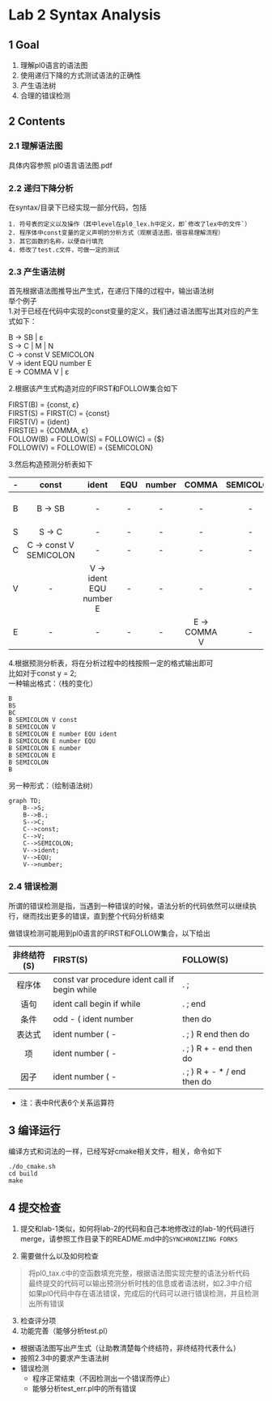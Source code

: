 ﻿# Lab 2 Syntax Analysis

## 1 Goal
1. 理解pl0语言的语法图
2. 使用递归下降的方式测试语法的正确性
3. 产生语法树
4. 合理的错误检测

## 2 Contents
### 2.1 理解语法图
具体内容参照 pl0语言语法图.pdf
### 2.2 递归下降分析
在syntax/目录下已经实现一部分代码，包括
```
1. 符号表的定义以及操作（其中level在pl0_lex.h中定义，即`修改了lex中的文件`）
2. 程序体中const变量的定义声明的分析方式（观察语法图，很容易理解流程）
3. 其它函数的名称，以便自行填充
4. 修改了test.c文件，可做一定的测试
```

### 2.3 产生语法树


首先根据语法图推导出产生式，在递归下降的过程中，输出语法树  
举个例子  
1.对于已经在代码中实现的const变量的定义，我们通过语法图写出其对应的产生式如下：  

B &rarr; SB | &epsilon;  
S &rarr; C | M | N  
C &rarr; const V SEMICOLON  
V &rarr; ident EQU number E  
E &rarr; COMMA V | &epsilon;  

2.根据该产生式构造对应的FIRST和FOLLOW集合如下  

FIRST(B) = {const, &epsilon;}  
FIRST(S) = FIRST(C) = {const}  
FIRST(V) = {ident}  
FIRST(E) = {COMMA, &epsilon;}  
FOLLOW(B) = FOLLOW(S) = FOLLOW(C) = {$}  
FOLLOW(V) = FOLLOW(E) = {SEMICOLON}  

3.然后构造预测分析表如下  

| - | const | ident | EQU | number | COMMA | SEMICOLON | $ |
| :---: | :---: | :---: | :---: | :---: | :---: | :---: | :---: |
| B | B &rarr; SB | - | - | - | - | - | B &rarr; &epsilon; |
| S | S &rarr; C | - | - | - | - | - | - |
| C | C &rarr; const V SEMICOLON | - | - | - | - | - | - |
| V | - | V &rarr; ident EQU number E | - | - | - | - | - |
| E | - | - | - | - | E &rarr; COMMA V | - | E &rarr; &epsilon; |  

4.根据预测分析表，将在分析过程中的栈按照一定的格式输出即可  
比如对于const y = 2;  
一种输出格式：（栈的变化）  

```
B
BS
BC
B SEMICOLON V const
B SEMICOLON V
B SEMICOLON E number EQU ident
B SEMICOLON E number EQU
B SEMICOLON E number
B SEMICOLON E
B SEMICOLON
B
```

另一种形式：（绘制语法树）  
```mermaid
graph TD;
	B-->S;
	B-->B.;
	S-->C;
	C-->const;
	C-->V;
	C-->SEMICOLON;
	V-->ident;
	V-->EQU;
	V-->number;
```

### 2.4 错误检测
所谓的错误检测是指，当遇到一种错误的时候，语法分析的代码依然可以继续执行，继而找出更多的错误，直到整个代码分析结束

做错误检测可能用到pl0语言的FIRST和FOLLOW集合，以下给出

| 非终结符(S) | FIRST(S) | FOLLOW(S) |
| :-----------: | :------ | :------------ |
| 程序体      | const var procedure ident call if begin while   | . ;  |
| 语句      | ident call begin if while  | . ; end        |
| 条件       | odd - ( ident number   | then do        |
| 表达式       | ident number ( - | . ; ) R end then do        |
| 项       | ident number ( - | . ; ) R + - end then do        |
| 因子       | ident number ( - | . ; ) R + - * / end then do        |

* 注：表中R代表6个关系运算符


## 3 编译运行
编译方式和词法的一样，已经写好cmake相关文件，相关，命令如下
```shell
./do_cmake.sh
cd build
make
```

## 4 提交检查

1. 提交和lab-1类似，如何将lab-2的代码和自己本地修改过的lab-1的代码进行merge，请参照工作目录下的README.md中的`SYNCHRONIZING FORKS`  

2. 需要做什么以及如何检查
> 将pl0_tax.c中的空函数填充完整，根据语法图实现完整的语法分析代码  
> 最终提交的代码可以输出预测分析时栈的信息或者语法树，如2.3中介绍  
> 如果pl0代码中存在语法错误，完成后的代码可以进行错误检测，并且检测出所有错误  

3. 检查评分项
  1. 功能完善（能够分析test.pl）
  - 根据语法图写出产生式（让助教清楚每个终结符，非终结符代表什么）
  - 按照2.3中的要求产生语法树
  - 错误检测
      * 程序正常结束（不因检测出一个错误而停止）
	  * 能够分析test_err.pl中的所有错误